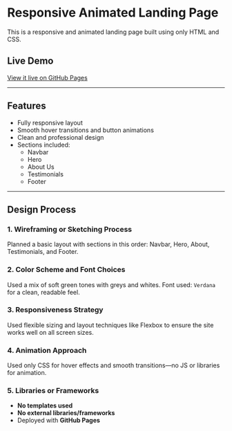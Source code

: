 # Responsive Animated Landing Page 

This is a responsive and animated landing page built using only HTML and CSS.

## Live Demo
[View it live on GitHub Pages](https://marihazia.github.io/Landing-Page/)

---

## Features

- Fully responsive layout
- Smooth hover transitions and button animations
- Clean and professional design
- Sections included:
  - Navbar
  - Hero
  - About Us
  - Testimonials
  - Footer

---

## Design Process

### 1. Wireframing or Sketching Process
Planned a basic layout with sections in this order: Navbar, Hero, About, Testimonials, and Footer.

### 2. Color Scheme and Font Choices
Used a mix of soft green tones with greys and whites. Font used: `Verdana` for a clean, readable feel.

### 3. Responsiveness Strategy
Used flexible sizing and layout techniques like Flexbox to ensure the site works well on all screen sizes.

### 4. Animation Approach
Used only CSS for hover effects and smooth transitions—no JS or libraries for animation.

### 5. Libraries or Frameworks
- **No templates used**
- **No external libraries/frameworks**
- Deployed with **GitHub Pages**
